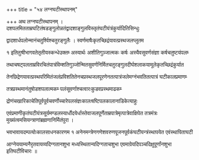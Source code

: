 +++
title = "५४ लग्नघटीस्थापनम्‌"

+++
अथ लग्नघटीस्थापनम्‌ । दशपलमितताम्रघटितंषडङ्गुलोन्नतंद्वादशाङ्गुलविस्तृतंघटीयंत्रंकुर्यादितिसिन्धुः

द्वादशार्धपलोन्मानंचतुर्श्विश्चतुरङ्गुलैः । स्वर्णमाषैःकृतच्छिद्रंयावत्प्रस्थजलप्लुतम

१ इतितुश्रीभागवतेतृतीयस्कन्धेउक्तम्‍ अस्यार्थः अशीतिगुञ्जात्मकः कर्षः अस्यैवसुवर्णसंज्ञा कर्षचतुष्टयंपलम्‍

तथाचषट्‌पलताम्रविरचितंपात्रंविम्शतिगुञ्जोन्मितसुवर्णनिर्मितचतुरङ्गुलदीर्घशलाकयामूलेकृतच्छिद्रंकुर्यात

तेनछिद्रेणयावत्प्रस्थपरिमितंजलंप्रविशतितेनचप्रस्थजलपूरणेनतत्पात्रंजलेमग्नंभवतितत्पात्रं घटीकालप्रमाणम्‍

तत्रप्रस्थमानंतुषोडशपलात्मकम्‍ पलंसूवर्णाश्चत्वारःकुडवप्रस्थमाढकम्‍

द्रोणंचखारिकाचेतिपूर्वपूर्वचवर्णोच्चारेपलसंज्ञःकालःषष्टिपलकालानाडिकेत्याहुः

एवंप्रमाणीकृतंघटीयंत्रसूर्यमण्डलस्यार्धोदयेर्धास्तेवाजलपूर्णेताम्रपात्रेमृत्पात्रेवाक्षिपेत तत्रमंत्रः मुख्यंत्वमसियन्त्राणांब्रह्मणानिर्मितंपुरा ।

भवभावायदम्पत्योःकालसाधनकारणम १ अनेनमन्त्रेणगणेशवरुणपूजनपूर्वकंघटीयन्त्रंस्थापयेत एवंस्थापिताघटी

आग्नेययाम्यनैरृतवायव्यदिग्गतानशुभा मध्यस्थितान्यदिग्गताचशुभा एवमाग्रेयदिपञ्चदिक्षुपूर्णांनशुभा इतिघटीविचारः ॥
